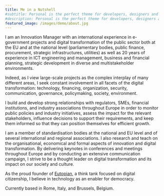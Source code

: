 ```yaml
---
title: Me in a Nutshell
#subtitle: Personal is the perfect theme for developers, designers and other creatives.
#description: Personal is the perfect theme for developers, designers and other creatives.
featured_image: /images/demo/about.jpg
---
```


I am an Innovation Manager with an international experience in e-government projects and digital transformation of the public sector both at the EU and at the national level (parliamentary bodies, public finance, procurement, strategic infrastructures, utilities) as well as 20 years of experience in ICT engineering and management, business and financial planning, strategic development in diverse and multistakeholder environments.

Indeed, as I view large-scale projects as the complex interplay of many different areas, I seek constant involvement in all facets of the digital transformation: technology, financing, organization, security, communication, governance, policymaking, society, environment.

I build and develop strong relationships with regulators, SMEs, financial institutions, and industry associations throughout Europe in order to monitor public policies and industry initiatives, assess the impact for the relevant stakeholders, influence decisions to support their requirements, and keep them informed so that they can position themselves for efficient growth.

I am a member of standardisation bodies at the national and EU level and of several international and regional associations. I also research and teach on the organisational, economical and formal aspects of innovation and digital transformation. By delivering keynotes in conferences and meetings throughout Europe and by conducting an extensive communication campaign, I strive to be a thought leader on digital transformation and its impact on our society and culture.

As the proud founder of <a href="https://eutopian.eu" target="_blank">Eutopian</a>, a think tank focused on digital citizenship, I believe in technology as an enabler for democracy.

Currently based in Rome, Italy, and Brussels, Belgium.
